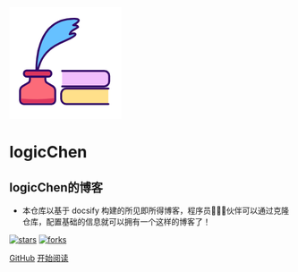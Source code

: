 ![logo](_media/logo.png)

# logicChen

## logicChen的博客

- 本仓库以基于 docsify 构建的所见即所得博客，程序员👨🏻‍💻伙伴可以通过克隆仓库，配置基础的信息就可以拥有一个这样的博客了！
    
[![stars](https://badgen.net/github/stars/linglongchen/logicchen.github.io?icon=github&color=4ab8a1)](https://github.com/linglongchen/logicchen.github.io) [![forks](https://badgen.net/github/forks/linglongchen/linglongchen.github.io?icon=github&color=4ab8a1)](https://github.com/linglongchen/logicchen.github.io) 

[GitHub](<https://github.com/linglongchen>)
[开始阅读](README.md)